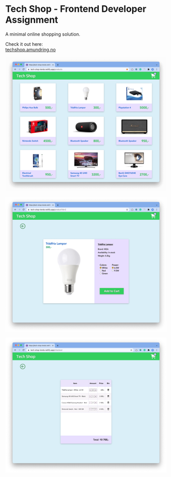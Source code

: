 # Tech Shop - Frontend Developer Assignment
A minimal online shopping solution.

Check it out here:  
[techshop.amundring.no](https://techshop.amundring.no/products/)


![Main view](/static/screenshots/products_page.png "Products Page")

![Main view](/static/screenshots/product_page.png "Product Page")

![Main view](/static/screenshots/checkout.png "Checkout Page")
